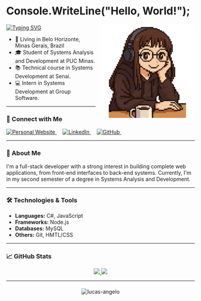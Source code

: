 # Console.WriteLine("Hello, World!");

<p float="left">
  <a href="https://git.io/typing-svg">
     <img src="https://readme-typing-svg.demolab.com?font=Fira+Code&pause=1000&color=F74C6AFF&random=false&width=499&height=40&lines=Hey%2F+I'm+Ma%C3%ADra.+I'm+into+computer+stuff." alt="Typing SVG" />
  </a>

   <img src="https://github.com/mairamendes/mairamendes/blob/main/pixelart%20(1).png" width="250" align="right" style="margin-left: 15px;">

- 📍 Living in Belo Horizonte, Minas Gerais, Brazil
- 🎓 Student of Systems Analysis and Development at PUC Minas.
- 📚 Technical course in Systems Development at Senai.
- 💻 Intern in Systems Development at Group Software.

---

### 🤝 Connect with Me

<p align="left">
  <a href="https://web-portfolio-lovat-delta.vercel.app/">
    <img src="https://img.shields.io/badge/-Personal%20Website-0A0A0A?style=flat&logo=globe&logoColor=white" alt="Personal Website"/>
  </a>
  &nbsp;&nbsp;&nbsp;  
  <a href="https://www.linkedin.com/in/mairamndes/">
    <img src="https://img.shields.io/badge/-LinkedIn-blue?style=flat&logo=Linkedin&logoColor=white" alt="LinkedIn"/>
  </a>
  &nbsp;&nbsp;&nbsp;
  <a href="https://github.com/mairamendes">
    <img src="https://img.shields.io/badge/-GitHub-black?style=flat&logo=github&logoColor=white" alt="GitHub"/>
  </a>
  &nbsp;&nbsp;&nbsp;
</p>

---

### 📖 About Me

I'm a full-stack developer with a strong interest in building complete web applications, from front-end interfaces to back-end systems. Currently, I'm in my second semester of a degree in Systems Analysis and Development.

---

### 🛠️ Technologies & Tools
- **Languages:** C#, JavaScript
- **Frameworks:** Node.js
- **Databases:** MySQL
- **Others:** Git, HMTL/CSS
  
---

### 📈 GitHub Stats

<div align="center">
  <a href="https://github.com/mairamendes">
    <img height="180em" src="https://github-readme-stats.vercel.app/api?username=mairamendes&show_icons=true&hide_border=true&theme=dracula"/>
  </a>
  <a href="https://github.com/mairamendes">
    <img height="180em" src="https://github-readme-stats.vercel.app/api/top-langs/?username=mairamendes&layout=compact&hide_border=true&theme=dracula"/>
  </a>
</div>

---

<div style="text-align: center; margin-top: 20px;">
  <img src="https://komarev.com/ghpvc/?username=mairamendes&label=Profile%20views&color=0e75b6&style=flat" alt="lucas-angelo"/>
</div>
